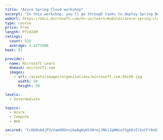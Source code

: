 ```yaml
---
title: "Azure Spring Cloud workshop"
excerpt: "In this workshop, you'll go through tasks to deploy Spring Boot microservices to Azure Spring Cloud (ASC)."
webUrl: https://docs.microsoft.com/en-us/learn/modules/azure-spring-cloud-workshop/
type: course
price: Free
length: PT1H24M
ratings:
  count: 515
  average: 4.4271846
heat: 51

provider:
  name: Microsoft Learn
  domain: microsoft.com
  images:
    - url: /assets/images/organizations/microsoft.com-50x50.jpg
      width: 50
      height: 50

levels:
  - Intermediate

topics:
  - Azure
  - Compute
  - Web

secured: "CcUbDnAAjP2vVamGRUnsibaAgHyHtX0rejJNkiJqHWsufSgS6vIlkzCFrDobl+ZyGXaBOTp82tb1Oqf7BM/Cojxbs9aiuUEzXrfuOYOHE6ctxn76MDwdYJv1pDf3Ap8N52snPmbC4w1awk6f9vwArKnzPnVhoTffDlDPqIkyI5IxDC5VzUBzNm626tUc9R3aAaiVXPpPHos8voGqY4rgtMmFxshVC3nLXsrOYu4TWSd5jNEA1e17ztFi2BAOWKbBYgalslFtYyWzqS9uQ686+nzzrZ3eUsxzlCjsayFP+wdw0KHfA2RUEhUwQUgrr8iP+xkyoxysQp1fDaNqhJ0A6ZaTUGX8SBGoWnEP8exaNMWxmfAppGIUMpcBOLjN8LjCSSBlcM19xJQ7ev7HhKLwLB/pIylpIyLg21XfH5qF1lY=;9UKn++sswSUnW34ya4t7gg=="
---
```


